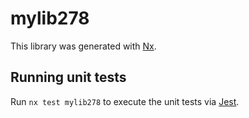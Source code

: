 # mylib278

This library was generated with [Nx](https://nx.dev).

## Running unit tests

Run `nx test mylib278` to execute the unit tests via [Jest](https://jestjs.io).
